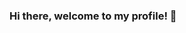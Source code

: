 ### Hi there, welcome to my profile! 👋

<!--
**NunoPereiraSousa/NunoPereiraSousa** is a ✨ _special_ ✨ repository because its `README.md` (this file) appears on your GitHub profile.

Here are some ideas to get you started:

- 🔭 I’m currently studying Web Development at ESMAD, Porto
- 🌱 I’m currently learning advanced CSS frameworks
- 👯 I’m looking to collaborate on cool projects
- 💬 Ask me about everything, programming or non-programming related
- 📫 How to reach me: [Instagram](https://www.instagram.com/nunopereirasousa/), [Email](mailto:nunopsousa@live.com.pt) or [Facebook](https://www.facebook.com/nuno.sousa.9655806/)
- ⚡ Fact about me: Student, Swimming National Champion + 3rd Best European Time (4x200m relay) 2015, Phychology and Mental Coaching Reader, Languages Learner, Pianist and Gamer
